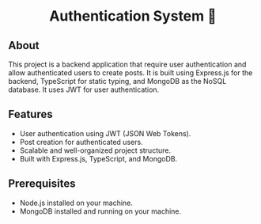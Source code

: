 <div align="center">
  <h1>Authentication System 🔐</h1>
</div>

## About
This project is a backend application that require user authentication and allow authenticated users to create posts. It is built using Express.js for the backend, TypeScript for static typing, and MongoDB as the NoSQL database. It uses JWT for user authentication.

## Features
- User authentication using JWT (JSON Web Tokens).
- Post creation for authenticated users.
- Scalable and well-organized project structure.
- Built with Express.js, TypeScript, and MongoDB.

## Prerequisites

- Node.js installed on your machine.
- MongoDB installed and running on your machine. 
